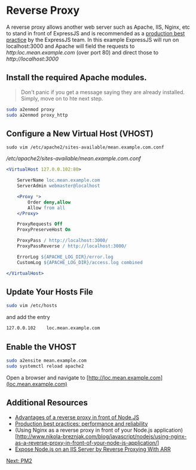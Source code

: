 # Reverse Proxy

A reverse proxy allows another web server such as Apache, IIS, Nginx, etc to stand in front of ExpressJS and is recommended as a [production best practice](https://expressjs.com/en/advanced/best-practice-performance.html) by the ExpressJS team. In this example ExpressJS will run on localhost:3000 and Apache will field the requests to *http:loc.mean.example.com* (over port 80) and direct those to *http://localhost:3000*

## Install the required Apache modules.

> Don't panic if you get a message saying they are already installed. Simply, move on to hte next step. 

```sh
sudo a2enmod proxy
sudo a2enmod proxy_http
```

## Configure a New Virtual Host (VHOST)

```
sudo vim /etc/apache2/sites-available/mean.example.com.conf
```

*/etc/apache2/sites-available/mean.example.com.conf*
```apache
<VirtualHost 127.0.0.102:80>

	ServerName loc.mean.example.com
	ServerAdmin webmaster@localhost

  	<Proxy *>
		Order deny,allow
		Allow from all
	</Proxy>

	ProxyRequests Off
	ProxyPreserveHost On

	ProxyPass / http://localhost:3000/
	ProxyPassReverse / http://localhost:3000/

	ErrorLog ${APACHE_LOG_DIR}/error.log
	CustomLog ${APACHE_LOG_DIR}/access.log combined

</VirtualHost>
```

## Update Your Hosts File

```sh
sudo vim /etc/hosts
```

and add the entry
```sh
127.0.0.102    loc.mean.example.com
```

## Enable the VHOST

```sh
sudo a2ensite mean.example.com
sudo systemctl reload apache2
```

Open a browser and navigate to [http://loc.mean.example.com](loc.mean.example.com)
## Additional Resources

* [Advantages of a reverse proxy in front of Node.JS
](https://stackoverflow.com/questions/6763571/advantages-of-a-reverse-proxy-in-front-of-node-js)
* [Production best practices: performance and reliability](https://expressjs.com/en/advanced/best-practice-performance.html)
* (Using Nginx as a reverse proxy in front of your Node.js application)[http://www.nikola-breznjak.com/blog/javascript/nodejs/using-nginx-as-a-reverse-proxy-in-front-of-your-node-js-application/]
* [Expose Node.js on an IIS Server by Reverse Proxying With ARR](https://adamtuttle.codes/add-node-to-existing-iis-server/)

[Next: PM2](11-PM2.md)
